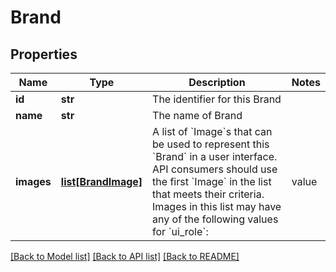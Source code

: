 # Brand

## Properties
Name | Type | Description | Notes
------------ | ------------- | ------------- | -------------
**id** | **str** | The identifier for this Brand | 
**name** | **str** | The name of Brand | 
**images** | [**list[BrandImage]**](BrandImage.md) | A list of &#x60;Image&#x60;s that can be used to represent this &#x60;Brand&#x60; in a user interface. API consumers should use the first &#x60;Image&#x60; in the list that meets their criteria.  Images in this list may have any of the following values for &#x60;ui_role&#x60;:  | value | description | | ----- | ----------- | | pin | A pushpin-styled icon to display the location of a station, a stop or a dock with vehicles for hire on a map | | station | An icon to display beside the name of a station, stop or vehicle hire dock | | vehicle | An icon that depicts the mode of travel for use in directions | | vehicle_compact | A compact icon to be displayed before the &#x60;name&#x60; of a &#x60;Service&#x60; to indicate the vehicle type | | pin_vehicle | A pushpin-styled icon to display a free floating hire vehicle (for example bicycles or e-scooters) on a map |  | [optional] 

[[Back to Model list]](../README.md#documentation-for-models) [[Back to API list]](../README.md#documentation-for-api-endpoints) [[Back to README]](../README.md)

